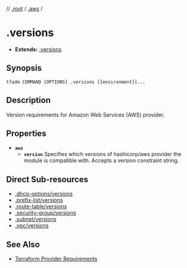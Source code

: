 // [.root] / [.aws] /

# .versions

- **Extends:** [.versions](../../../.tfadm/resources/.versions.md)

## Synopsis

```
tfadm COMMAND [OPTIONS] .versions [{environment}]...
```

## Description

Version requirements for Amazon Web Services (AWS) provider.

## Properties

- **`aws`**
  - **`version`**
    Specifies which versions of hashicorp/aws provider the module is compatible with. Accepts a version constraint string.

## Direct Sub-resources

- [.dhcp-options/versions](../../networking/.tfadm/resources/.dhcp-options/versions.md)
- [.prefix-list/versions](../../networking/.tfadm/resources/.prefix-list/versions.md)
- [.route-table/versions](../../networking/.tfadm/resources/.route-table/versions.md)
- [.security-group/versions](../../networking/.tfadm/resources/.security-group/versions.md)
- [.subnet/versions](../../networking/.tfadm/resources/.subnet/versions.md)
- [.vpc/versions](../../networking/.tfadm/resources/.vpc/versions.md)

## See Also

- [Terraform Provider Requirements](https://developer.hashicorp.com/terraform/language/providers/requirements)

[.aws]: README.md
[.root]: ../../../.tfadm/resources/README.md
